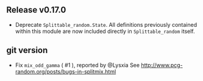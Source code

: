 ## Release v0.17.0

* Deprecate `Splittable_random.State`. All definitions previously contained within this module are now included directly in `Splittable_random` itself.


## git version

- Fix `mix_odd_gamma` ( #1 ), reported by @Lysxia
  See http://www.pcg-random.org/posts/bugs-in-splitmix.html
